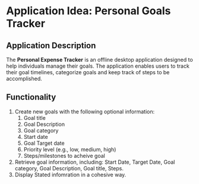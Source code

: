 # Application Idea: Personal Goals Tracker

## Application Description
The **Personal Expense Tracker** is an offline desktop application designed to help individuals manage their goals. The application enables users to track their goal timelines, categorize goals and keep track of steps to be accomplished. 

## Functionality
1. Create new goals with the following optional information:
    1. Goal title
    2. Goal Description
    3. Goal category
    4. Start date
    5. Goal Target date
    6. Priority level (e.g., low, medium, high)
    7. Steps/milestones to acheive goal
2. Retrieve goal information, including: Start Date, Target Date, Goal category, Goal Description, Goal title, Steps.
3. Display Stated infomration in a cohesive way.
